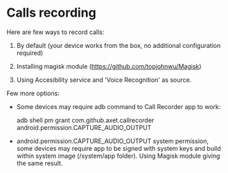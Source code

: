 # Calls recording

Here are few ways to record calls:

1. By default (your device works from the box, no additional configuration required)

2. Installing magisk module (https://github.com/topjohnwu/Magisk)

3. Using Accesibility service and 'Voice Recognition' as source.

Few more options:

* Some devices may require adb command to Call Recorder app to work:

    adb shell pm grant com.github.axet.callrecorder android.permission.CAPTURE_AUDIO_OUTPUT

* android.permission.CAPTURE_AUDIO_OUTPUT system permission, some devices may require app to be signed with system keys and build within system image (/system/app folder). Using Magisk module giving the same result.
